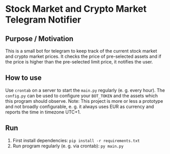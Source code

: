 # Stock Market and Crypto Market Telegram Notifier 

## Purpose / Motivation
This is a small bot for telegram to keep track of the current stock market and crypto market prices. It checks the price of pre-selected assets and if the price is higher than the pre-selected limit price, it notifies the user. 

## How to use
Use ``crontab`` on a server to start the ``main.py`` regularly (e. g. every hour). The ``config.py`` can be used to configure your ``BOT_TOKEN`` and the assets which this program should observe. 
Note: This project is more or less a prototype and not broadly configurable, e. g. it always uses EUR as currency and reports the time in timezone UTC+1.

## Run
1. First install dependencies: ``pip install -r requirements.txt``
2. Run program regularly (e. g. via crontab): ``py main.py``
